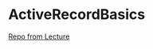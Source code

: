# ActiveRecordBasics

[Repo from Lecture](https://github.com/alexandrebk/active-record-boilerplate)
